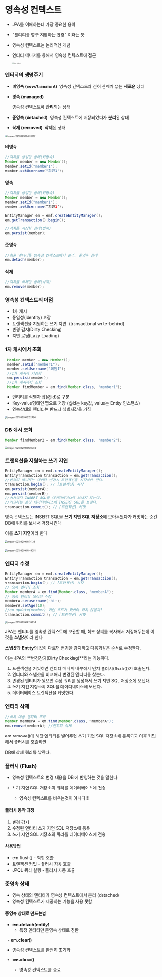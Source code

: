 # 영속성 컨텍스트

- JPA를 이해하는데 가장 중요한 용어

- "엔티티를 영구 저장하는 환경" 이라는 뜻

- 영속성 컨텍스트는 논리적인 개념

- 엔티티 메니저를 통해서 영속성 컨텍스트에 접근

  <img src="영속성 컨텍스트.assets/영속성_컨텍스트.png" alt="영속성_컨텍스트" style="zoom: 25%;" />

### 엔티티의 생명주기

- **비영속 (new/transient)** 
  영속성 컨텍스트와 전혀 관계가 없는 **새로운** 상태

- **영속 (managed)**

  영속성 컨텍스트에 **관리**되는 상태

- **준영속 (detached)** 
  영속성 컨텍스트에 저장되었다가 **분리**된 상태

- **삭제 (removed)** 
  **삭제**된 상태

<img src="영속성 컨텍스트.assets/image-20210329094313182.png" alt="image-20210329094313182" style="zoom:50%;" />



#### 비영속

```java
//객체를 생성한 상태(비영속)
Member member = new Member();
member.setId("member1");
member.setUsername("회원1");
```

#### 영속

```java
//객체를 생성한 상태(비영속)
Member member = new Member();
member.setId("member1");
member.setUsername(“회원1”);

EntityManager em = emf.createEntityManager();
em.getTransaction().begin();

//객체를 저장한 상태(영속)
em.persist(member);
```

#### 준영속

```java
//회원 엔티티를 영속성 컨텍스트에서 분리, 준영속 상태
em.detach(member);
```

#### 삭제

```java
//객체를 삭제한 상태(삭제)
em.remove(member);
```



### 영속성 컨텍스트의 이점

- 1차 캐시
- 동일성(identity) 보장
- 트랜잭션을 지원하는 쓰기 지연  (transactional write-behind)
- 변경 감지(Dirty Checking)
- 지연 로딩(Lazy Loading)



### 1차 캐시에서 조회

```java
 Member member = new Member();
 member.setId("member1");
 member.setUsername("회원1");
 //1차 캐시에 저장됨
 em.persist(member);
 //1차 캐시에서 조회
 Member findMember = em.find(Member.class, "member1");
```

- 엔티티를 식별자 값(@id)로 구분
- Key-value형태인 맵으로 저장 (@id는 key값, value는 Entity 인스턴스)
- 영속상태의 엔티티는 반드시 식별자값을 가짐

<img src="영속성 컨텍스트.assets/image-20210329103352496.png" alt="image-20210329103352496" style="zoom: 50%;" />

### DB 에서 조회

```java
Member findMember2 = em.find(Member.class, "member2");
```

<img src="영속성 컨텍스트.assets/image-20210329103500094.png" alt="image-20210329103500094" style="zoom:50%;" />



### 트랜잭션을 지원하는 쓰기 지연

```java
EntityManager em = emf.createEntityManager();
EntityTransaction transaction = em.getTransaction();
//엔티티 매니저는 데이터 변경시 트랜잭션을 시작해야 한다.
transaction.begin(); // [트랜잭션] 시작
em.persist(memberA);
em.persist(memberB);
//여기까지 INSERT SQL을 데이터베이스에 보내지 않는다.
//커밋하는 순간 데이터베이스에 INSERT SQL을 보낸다.
transaction.commit(); // [트랜잭션] 커밋
```

영속 콘텍스트는 INSERT SQL을 **쓰기 지연 SQL 저장소**에 모아두웠다가 커밋하는 순간 DB에 쿼리를 보내서 저장시킨다

이를 **쓰기 지연**이라 한다

<img src="영속성 컨텍스트.assets/image-20210329104014138.png" alt="image-20210329104014138" style="zoom:50%;" />



​						     <img src="영속성 컨텍스트.assets/image-20210329104049051.png" alt="image-20210329104049051" style="zoom: 50%;" />  



### 엔티티 수정 

```java
EntityManager em = emf.createEntityManager();
EntityTransaction transaction = em.getTransaction();
transaction.begin(); // [트랜잭션] 시작
// 영속 엔티티 조회
Member memberA = em.find(Member.class, "memberA");
// 영속 엔티티 데이터 수정
memberA.setUsername("hi");
memberA.setAge(10);
//em.update(member) 이런 코드가 있어야 하지 않을까?
transaction.commit(); // [트랜잭션] 커밋
```

<img src="영속성 컨텍스트.assets/image-20210329104339234.png" alt="image-20210329104339234" style="zoom:50%;" />

JPA는 엔티티를 영속성 컨텍스트에 보관할 때, 최초 상태를 복사해서 저장해두는데 이것을 **스냅샷**이라 한다

**스냅샷**과 **Entity**의 값이 다르면 변경을 감지하고 다음과같은 순서로 수정한다.

이는 JPA의 **변경감지(Dirty Checking)**라는 기능이다.

1. 트랜잭션을 커밋하면 엔티티 매니저 내부에서 먼저 플러시(flush())가 호출된다.
2. 엔티티와 스냅샷을 비교해서 변경된 엔티티를 찾는다.
3. 변경된 엔티티가 있으면 수정 쿼리를 생성해서 쓰기 지연 SQL 저장소에 보낸다.
4. 쓰기 지연 저장소의 SQL을 데이터베이스에 보낸다.
5. 데이터베이스 트랜잭션을 커밋한다.



### 엔티티 삭제

```java
//삭제 대상 엔티티 조회
Member memberA = em.find(Member.class, “memberA");
em.remove(memberA); //엔티티 삭제
```

em.remove()에 해당 엔티티를 넣어주면 쓰기 지연 SQL 저장소에 등록되고 이후 커밋해서 플러시를 호출하면

DB에 삭제 쿼리를 날린다.

 

### 플러시 (Flush)

- 영속성 컨텍스트의 변경 내용을 DB 에 반영하는 것을 말한다.
- 쓰기 지연 SQL 저장소의 쿼리를 데이터베이스에 전송
  
  - 영속성 컨텍스트를 비우는것이 아니다!!!
  
    

#### 플러시 동작 과정

1. 변경 감지
2. 수정된 엔티티 쓰기 지연 SQL 저장소에 등록
3. 쓰기 지연 SQL 저장소의 쿼리를 데이터베이스에 전송  

#### 사용방법

- em.flush() - 직접 호출
- 트랜잭션 커밋 - 플러시 자동 호출 
- JPQL 쿼리 실행 - 플러시 자동 호출



### 준영속 상태

- 영속 상태의 엔티티가 영속성 컨텍스트에서 분리 (detached)
- 영속성 컨텍스트가 제공하는 기능을 사용 못함



#### 중영속 상태로 만드는법

- **em.detach(entity)**
  - 특정 엔티티만 준영속 상태로 전환

  - **em.clear()** 
   -  영속성 컨텍스트를 완전히 초기화

- **em.close()** 
  -  영속성 컨텍스트를 종료